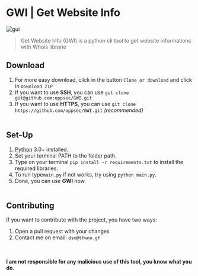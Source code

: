 # GWI | Get Website Info
![gui](https://i.imgur.com/gtIiHk3.jpg)
> Get Website Info (GWI) is a python cli tool to get website informations with Whois librarie

## Download
1. For more easy download, click in the button `Clone or download` and click in `Download ZIP`
2. If you want to use **SSH**, you can use `git clone git@github.com:oppsec/GWI.git`
3. If you want to use **HTTPS**, you can use `git clone https://github.com/oppsec/GWI.git` *(recommended)*
<br><br>

## Set-Up
1. [Python](https://www.python.org/) 3.0+ installed.<br>
2. Set your terminal PATH to the folder path.<br>
3. Type on your terminal ``pip install -r requirements.txt`` to install the required libraries.<br> 
4. To run type``main.py`` if not works, try using ``python main.py``.<br>
5. Done, you can use **GWI** now.
<br><br>

## Contributing
If you want to contribute with the project, you have two ways:
1. Open a pull request with your changes
2. Contact me on email: `dsm@tfwno.gf`

<br><br>
**I am not responsible for any malicious use of this tool, you know what you do.**
